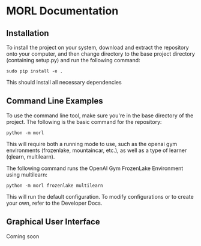 # MORL Documentation
## Installation
To install the project on your system, download and extract the repository onto your computer, and then change directory to the base project directory (containing setup.py) and run the following command:

```
sudo pip install -e .
```

This should install all necessary dependencies

## Command Line Examples
To use the command line tool, make sure you're in the base directory of the project. The following is the basic command for the repository:
```
python -m morl
```

This will require both a running mode to use, such as the openai gym environments (frozenlake, mountaincar, etc.), as well as a type of learner (qlearn, multilearn).

The following command runs the OpenAI Gym FrozenLake Environment using multilearn:
```
python -m morl frozenlake multilearn
```

This will run the default configuration. To modify configurations or to create your own, refer to the Developer Docs.

## Graphical User Interface
Coming soon
